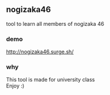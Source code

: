 ## nogizaka46
tool to learn all members of nogizaka 46  
### demo
http://nogizaka46.surge.sh/
### why
This tool is made for university class  
Enjoy :)  
